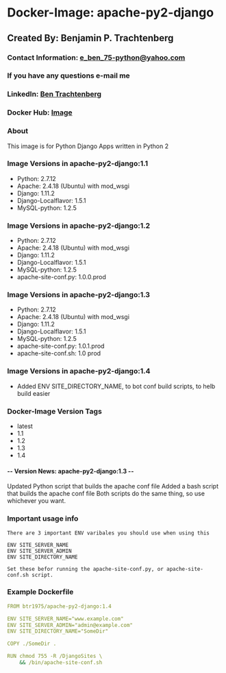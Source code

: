 # Docker-Image: apache-py2-django

## Created By: Benjamin P. Trachtenberg

### Contact Information:  e_ben_75-python@yahoo.com
### If you have any questions e-mail me

### LinkedIn: [Ben Trachtenberg](https://www.linkedin.com/in/ben-trachtenberg-3a78496)
### Docker Hub: [Image](https://hub.docker.com/r/btr1975/apache-py2-django/)

### About

This image is for Python Django Apps written in Python 2

### Image Versions in apache-py2-django:1.1

* Python: 2.7.12
* Apache: 2.4.18 (Ubuntu) with mod_wsgi
* Django: 1.11.2
* Django-Localflavor: 1.5.1
* MySQL-python: 1.2.5

### Image Versions in apache-py2-django:1.2

* Python: 2.7.12
* Apache: 2.4.18 (Ubuntu) with mod_wsgi
* Django: 1.11.2
* Django-Localflavor: 1.5.1
* MySQL-python: 1.2.5
* apache-site-conf.py: 1.0.0.prod

### Image Versions in apache-py2-django:1.3

* Python: 2.7.12
* Apache: 2.4.18 (Ubuntu) with mod_wsgi
* Django: 1.11.2
* Django-Localflavor: 1.5.1
* MySQL-python: 1.2.5
* apache-site-conf.py: 1.0.1.prod
* apache-site-conf.sh: 1.0 prod

### Image Versions in apache-py2-django:1.4

* Added ENV SITE_DIRECTORY_NAME, to bot conf build scripts, to helb build easier

### Docker-Image Version Tags
* latest
* 1.1
* 1.2
* 1.3
* 1.4

#### -- Version News: apache-py2-django:1.3 --
Updated Python script that builds the apache conf file
Added a bash script that builds the apache conf file
Both scripts do the same thing, so use whichever you want.

### Important usage info
```
There are 3 important ENV varibales you should use when using this

ENV SITE_SERVER_NAME
ENV SITE_SERVER_ADMIN
ENV SITE_DIRECTORY_NAME

Set these befor running the apache-site-conf.py, or apache-site-conf.sh script.

```

### Example Dockerfile
```yaml
FROM btr1975/apache-py2-django:1.4

ENV SITE_SERVER_NAME="www.example.com"
ENV SITE_SERVER_ADMIN="admin@example.com"
ENV SITE_DIRECTORY_NAME="SomeDir"

COPY ./SomeDir .

RUN chmod 755 -R /DjangoSites \
    && /bin/apache-site-conf.sh

```

